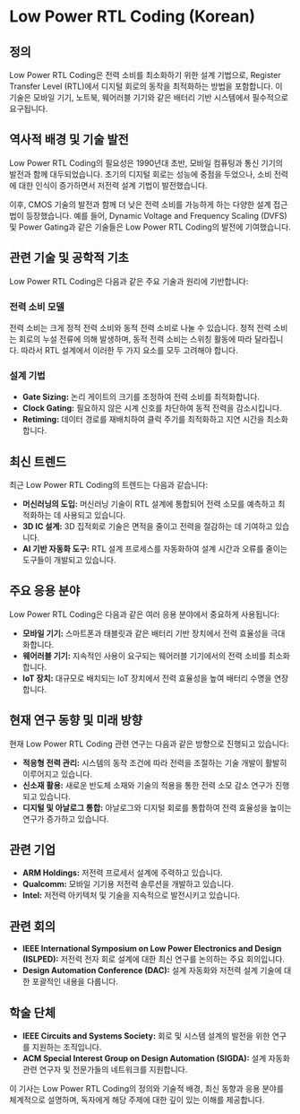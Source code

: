 # Low Power RTL Coding (Korean)

## 정의
Low Power RTL Coding은 전력 소비를 최소화하기 위한 설계 기법으로, Register Transfer Level (RTL)에서 디지털 회로의 동작을 최적화하는 방법을 포함합니다. 이 기술은 모바일 기기, 노트북, 웨어러블 기기와 같은 배터리 기반 시스템에서 필수적으로 요구됩니다.

## 역사적 배경 및 기술 발전
Low Power RTL Coding의 필요성은 1990년대 초반, 모바일 컴퓨팅과 통신 기기의 발전과 함께 대두되었습니다. 초기의 디지털 회로는 성능에 중점을 두었으나, 소비 전력에 대한 인식이 증가하면서 저전력 설계 기법이 발전했습니다. 

이후, CMOS 기술의 발전과 함께 더 낮은 전력 소비를 가능하게 하는 다양한 설계 접근법이 등장했습니다. 예를 들어, Dynamic Voltage and Frequency Scaling (DVFS) 및 Power Gating과 같은 기술들은 Low Power RTL Coding의 발전에 기여했습니다.

## 관련 기술 및 공학적 기초
Low Power RTL Coding은 다음과 같은 주요 기술과 원리에 기반합니다:

### 전력 소비 모델
전력 소비는 크게 정적 전력 소비와 동적 전력 소비로 나눌 수 있습니다. 정적 전력 소비는 회로의 누설 전류에 의해 발생하며, 동적 전력 소비는 스위칭 활동에 따라 달라집니다. 따라서 RTL 설계에서 이러한 두 가지 요소를 모두 고려해야 합니다.

### 설계 기법
- **Gate Sizing:** 논리 게이트의 크기를 조정하여 전력 소비를 최적화합니다.
- **Clock Gating:** 필요하지 않은 시계 신호를 차단하여 동적 전력을 감소시킵니다.
- **Retiming:** 데이터 경로를 재배치하여 클럭 주기를 최적화하고 지연 시간을 최소화합니다.

## 최신 트렌드
최근 Low Power RTL Coding의 트렌드는 다음과 같습니다:

- **머신러닝의 도입:** 머신러닝 기술이 RTL 설계에 통합되어 전력 소모를 예측하고 최적화하는 데 사용되고 있습니다.
- **3D IC 설계:** 3D 집적회로 기술은 면적을 줄이고 전력을 절감하는 데 기여하고 있습니다.
- **AI 기반 자동화 도구:** RTL 설계 프로세스를 자동화하여 설계 시간과 오류를 줄이는 도구들이 개발되고 있습니다.

## 주요 응용 분야
Low Power RTL Coding은 다음과 같은 여러 응용 분야에서 중요하게 사용됩니다:

- **모바일 기기:** 스마트폰과 태블릿과 같은 배터리 기반 장치에서 전력 효율성을 극대화합니다.
- **웨어러블 기기:** 지속적인 사용이 요구되는 웨어러블 기기에서의 전력 소비를 최소화합니다.
- **IoT 장치:** 대규모로 배치되는 IoT 장치에서 전력 효율성을 높여 배터리 수명을 연장합니다.

## 현재 연구 동향 및 미래 방향
현재 Low Power RTL Coding 관련 연구는 다음과 같은 방향으로 진행되고 있습니다:

- **적응형 전력 관리:** 시스템의 동작 조건에 따라 전력을 조절하는 기술 개발이 활발히 이루어지고 있습니다.
- **신소재 활용:** 새로운 반도체 소재와 기술의 적용을 통한 전력 소모 감소 연구가 진행되고 있습니다.
- **디지털 및 아날로그 통합:** 아날로그와 디지털 회로를 통합하여 전력 효율성을 높이는 연구가 증가하고 있습니다.

## 관련 기업
- **ARM Holdings:** 저전력 프로세서 설계에 주력하고 있습니다.
- **Qualcomm:** 모바일 기기용 저전력 솔루션을 개발하고 있습니다.
- **Intel:** 저전력 아키텍처 및 기술을 지속적으로 발전시키고 있습니다.

## 관련 회의
- **IEEE International Symposium on Low Power Electronics and Design (ISLPED):** 저전력 전자 회로 설계에 대한 최신 연구를 논의하는 주요 회의입니다.
- **Design Automation Conference (DAC):** 설계 자동화와 저전력 설계 기술에 대한 포괄적인 내용을 다룹니다.

## 학술 단체
- **IEEE Circuits and Systems Society:** 회로 및 시스템 설계의 발전을 위한 연구를 지원하는 조직입니다.
- **ACM Special Interest Group on Design Automation (SIGDA):** 설계 자동화 관련 연구자 및 전문가들의 네트워크를 지원합니다.

이 기사는 Low Power RTL Coding의 정의와 기술적 배경, 최신 동향과 응용 분야를 체계적으로 설명하며, 독자에게 해당 주제에 대한 깊이 있는 이해를 제공합니다.